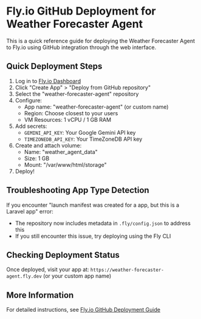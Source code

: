 # Fly.io GitHub Deployment for Weather Forecaster Agent

This is a quick reference guide for deploying the Weather Forecaster Agent to Fly.io using GitHub integration through the web interface.

## Quick Deployment Steps

1. Log in to [Fly.io Dashboard](https://fly.io/dashboard)
2. Click "Create App" > "Deploy from GitHub repository"
3. Select the "weather-forecaster-agent" repository
4. Configure:
   - App name: "weather-forecaster-agent" (or custom name)
   - Region: Choose closest to your users
   - VM Resources: 1 vCPU / 1 GB RAM
5. Add secrets:
   - `GEMINI_API_KEY`: Your Google Gemini API key
   - `TIMEZONEDB_API_KEY`: Your TimeZoneDB API key
6. Create and attach volume:
   - Name: "weather_agent_data"
   - Size: 1 GB
   - Mount: "/var/www/html/storage"
7. Deploy!

## Troubleshooting App Type Detection

If you encounter "launch manifest was created for a app, but this is a Laravel app" error:
- The repository now includes metadata in `.fly/config.json` to address this
- If you still encounter this issue, try deploying using the Fly CLI

## Checking Deployment Status

Once deployed, visit your app at:
`https://weather-forecaster-agent.fly.dev` (or your custom app name)

## More Information

For detailed instructions, see [Fly.io GitHub Deployment Guide](docs/fly-io-github-deployment.md)
